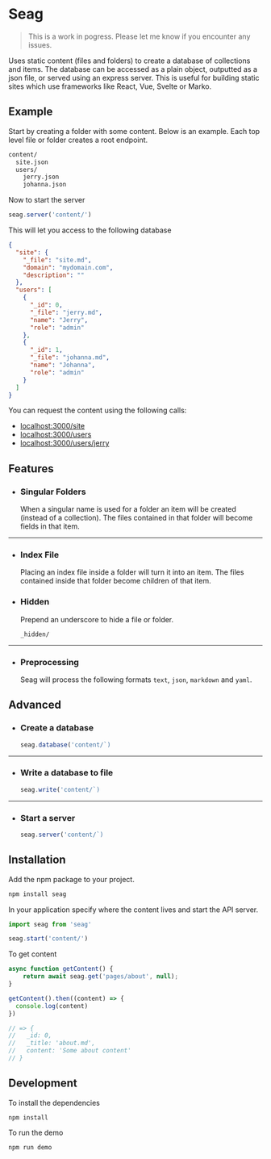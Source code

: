 # Seag

> This is a work in pogress. Please let me know if you encounter any issues.

Uses static content (files and folders) to create a database of collections and items. The database can be accessed as a plain object, outputted as a json file, or served using an express server. This is useful for building static sites which use frameworks like React, Vue, Svelte or Marko.

## Example

Start by creating a folder with some content. Below is an example. Each top level file or folder creates a root endpoint.

```bash
content/
  site.json
  users/
    jerry.json
    johanna.json
```

Now to start the server

```js
seag.server('content/')
```

This will let you access to the following database

```json
{
  "site": {
    "_file": "site.md",
    "domain": "mydomain.com",
    "description": ""
  },
  "users": [
    {
      "_id": 0,
      "_file": "jerry.md",
      "name": "Jerry",
      "role": "admin"
    },
    {
      "_id": 1,
      "_file": "johanna.md",
      "name": "Johanna",
      "role": "admin"
    }
  ]
}
```

You can request the content using the following calls:

- [localhost:3000/site](http://localhost:3000/site)
- [localhost:3000/users](http://localhost:3000/users)
- [localhost:3000/users/jerry](http://localhost:3000/users/jerry)

## Features

- ### Singular Folders
  
  When a singular name is used for a folder an item will be created (instead of a collection). The files contained in that folder will become fields in that item.

---

- ### Index File

  Placing an index file inside a folder will turn it into an item. The files contained inside that folder become children of that item.

- ### Hidden

  Prepend an underscore to hide a file or folder.

  ```
  _hidden/
  ```

---

- ### Preprocessing

  Seag will process the following formats `text`, `json`, `markdown` and `yaml`.


## Advanced

- ### Create a database
  
  ```js
  seag.database('content/`)
  ```

---

- ### Write a database to file

  ```js
  seag.write('content/`)
  ```

---

- ### Start a server

  ```js
  seag.server('content/`)
  ```

## Installation

Add the npm package to your project.

```bash
npm install seag
```

In your application specify where the content lives and start the API server.

```js
import seag from 'seag'

seag.start('content/')
```

To get content

```js
async function getContent() {
    return await seag.get('pages/about', null);
}

getContent().then((content) => {
  console.log(content)
})

// => {
//   _id: 0,
//   _title: 'about.md',
//   content: 'Some about content'
// }
```

## Development

To install the dependencies

```
npm install
```

To run the demo

```
npm run demo
```